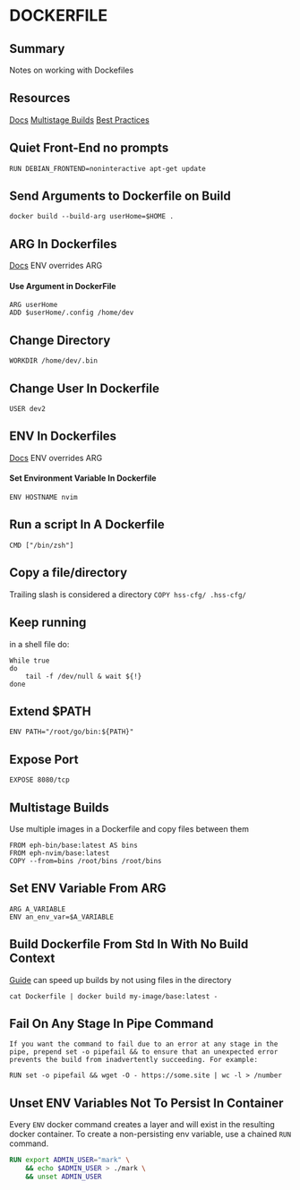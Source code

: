 # DOCKERFILE

## Summary

Notes on working with Dockefiles

## Resources

[Docs](https://docs.docker.com/engine/reference/builder/)
[Multistage Builds](https://docs.docker.com/develop/develop-images/multistage-build/)
[Best Practices](https://docs.docker.com/develop/develop-images/dockerfile_best-practices/)

## Quiet Front-End no prompts

```
RUN DEBIAN_FRONTEND=noninteractive apt-get update
```

## Send Arguments to Dockerfile on Build

```console
docker build --build-arg userHome=$HOME .
```

## ARG In Dockerfiles

[Docs](https://docs.docker.com/engine/reference/builder/#arg)
ENV overrides ARG

#### Use Argument in DockerFile

```
ARG userHome
ADD $userHome/.config /home/dev
```

## Change Directory

`WORKDIR /home/dev/.bin`

## Change User In Dockerfile

`USER dev2`

## ENV In Dockerfiles

[Docs](https://docs.docker.com/engine/reference/builder/#arg)
ENV overrides ARG

#### Set Environment Variable In Dockerfile

`ENV HOSTNAME nvim`

## Run a script In A Dockerfile

`CMD ["/bin/zsh"]`

## Copy a file/directory

Trailing slash is considered a directory
`COPY hss-cfg/ .hss-cfg/`

## Keep running

in a shell file do:

```
While true
do
    tail -f /dev/null & wait ${!}
done
```

## Extend \$PATH

```
ENV PATH="/root/go/bin:${PATH}"
```

## Expose Port

```
EXPOSE 8080/tcp
```

## Multistage Builds

Use multiple images in a Dockerfile and copy files between them

```
FROM eph-bin/base:latest AS bins
FROM eph-nvim/base:latest
COPY --from=bins /root/bins /root/bins
```

## Set ENV Variable From ARG

```docker
ARG A_VARIABLE
ENV an_env_var=$A_VARIABLE
```

## Build Dockerfile From Std In With No Build Context

[Guide](https://docs.docker.com/develop/develop-images/dockerfile_best-practices/#pipe-dockerfile-through-stdin)
can speed up builds by not using files in the directory

```console
cat Dockerfile | docker build my-image/base:latest -
```

## Fail On Any Stage In Pipe Command

```
If you want the command to fail due to an error at any stage in the pipe, prepend set -o pipefail && to ensure that an unexpected error prevents the build from inadvertently succeeding. For example:

RUN set -o pipefail && wget -O - https://some.site | wc -l > /number
```

## Unset ENV Variables Not To Persist In Container

Every `ENV` docker command creates a layer and will exist in the resulting
docker container. To create a non-persisting env variable, use a chained `RUN`
command.

```dockerfile
RUN export ADMIN_USER="mark" \
    && echo $ADMIN_USER > ./mark \
    && unset ADMIN_USER
```
